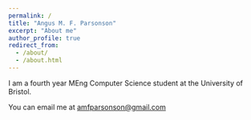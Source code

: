 ```yaml
---
permalink: /
title: "Angus M. F. Parsonson"
excerpt: "About me"
author_profile: true
redirect_from: 
  - /about/
  - /about.html
---
```


I am a fourth year MEng Computer Science student at the University of Bristol.

You can email me at amfparsonson@gmail.com
